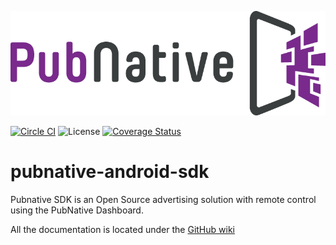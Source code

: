 ![ScreenShot](PNLogo.png)

[![Circle CI](https://circleci.com/gh/pubnative/pubnative-android-sdk.svg?style=shield)](https://circleci.com/gh/pubnative/pubnative-android-sdk) ![License](https://img.shields.io/badge/license-MIT-lightgrey.svg) [![Coverage Status](https://coveralls.io/repos/github/pubnative/pubnative-android-sdk/badge.svg?branch=master)](https://coveralls.io/github/pubnative/pubnative-android-sdk?branch=master)

# pubnative-android-sdk

Pubnative SDK is an Open Source advertising solution with remote control using the PubNative Dashboard.

All the documentation is located under the [GitHub wiki](https://github.com/pubnative/pubnative-android-sdk-private/wiki)